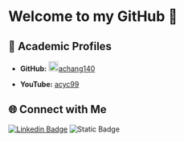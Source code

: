 # Welcome to my GitHub 👋

## 🏫 Academic Profiles

- **GitHub:** 
  <a href="https://github.com/achang140">
    <img src="https://github.com/achang140.png" alt="achang140" width="20" height="20">achang140
  </a>

- **YouTube:** [acyc99](https://www.youtube.com/@acyc99)

## 🌐 Connect with Me

[![Linkedin Badge](https://img.shields.io/badge/-Amanda_Chang-0e76a8?style=flat&labelColor=0e76a8&logo=linkedin&logoColor=white)](https://www.linkedin.com/in/amanda-cy-chang/)
![Static Badge](https://img.shields.io/badge/Amanda_Chang-Gmail?logo=Gmail&logoColor=%23FF0000&label=Gmail&labelColor=%23000000&color=%23FF0000&link=changamanda999%40gmail.com)








<!--
**acyc99/acyc99** is a ✨ _special_ ✨ repository because its `README.md` (this file) appears on your GitHub profile.

Here are some ideas to get you started:

- 🔭 I’m currently working on ...
- 🌱 I’m currently learning ...
- 👯 I’m looking to collaborate on ...
- 🤔 I’m looking for help with ...
- 💬 Ask me about ...
- 📫 How to reach me: ...
- 😄 Pronouns: ...
- ⚡ Fun fact: ...
-->

<!-- ![Visitor Count](https://visitor-badge.laobi.icu/badge?page_id=acyc99) --> 
